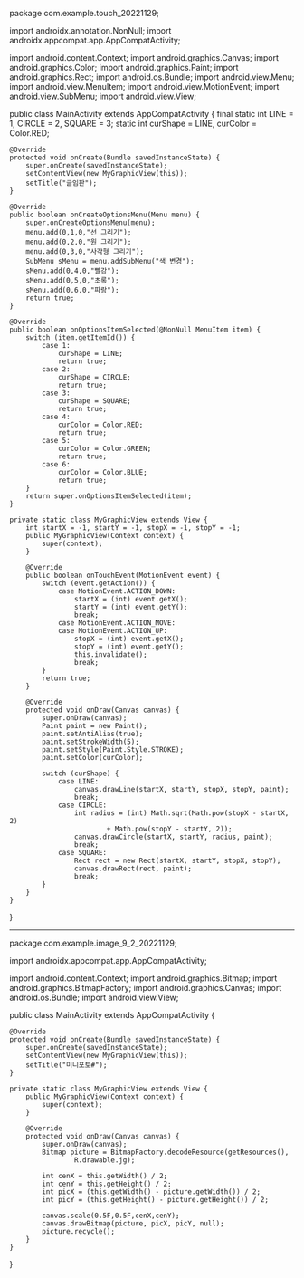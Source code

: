 package com.example.touch_20221129;

import androidx.annotation.NonNull;
import androidx.appcompat.app.AppCompatActivity;

import android.content.Context;
import android.graphics.Canvas;
import android.graphics.Color;
import android.graphics.Paint;
import android.graphics.Rect;
import android.os.Bundle;
import android.view.Menu;
import android.view.MenuItem;
import android.view.MotionEvent;
import android.view.SubMenu;
import android.view.View;

public class MainActivity extends AppCompatActivity {
    final static int LINE = 1, CIRCLE = 2, SQUARE = 3;
    static int curShape = LINE, curColor = Color.RED;

    @Override
    protected void onCreate(Bundle savedInstanceState) {
        super.onCreate(savedInstanceState);
        setContentView(new MyGraphicView(this));
        setTitle("글임판");
    }

    @Override
    public boolean onCreateOptionsMenu(Menu menu) {
        super.onCreateOptionsMenu(menu);
        menu.add(0,1,0,"선 그리기");
        menu.add(0,2,0,"원 그리기");
        menu.add(0,3,0,"사각형 그리기");
        SubMenu sMenu = menu.addSubMenu("색 변경");
        sMenu.add(0,4,0,"빨강");
        sMenu.add(0,5,0,"초록");
        sMenu.add(0,6,0,"파랑");
        return true;
    }

    @Override
    public boolean onOptionsItemSelected(@NonNull MenuItem item) {
        switch (item.getItemId()) {
            case 1:
                curShape = LINE;
                return true;
            case 2:
                curShape = CIRCLE;
                return true;
            case 3:
                curShape = SQUARE;
                return true;
            case 4:
                curColor = Color.RED;
                return true;
            case 5:
                curColor = Color.GREEN;
                return true;
            case 6:
                curColor = Color.BLUE;
                return true;
        }
        return super.onOptionsItemSelected(item);
    }

    private static class MyGraphicView extends View {
        int startX = -1, startY = -1, stopX = -1, stopY = -1;
        public MyGraphicView(Context context) {
            super(context);
        }

        @Override
        public boolean onTouchEvent(MotionEvent event) {
            switch (event.getAction()) {
                case MotionEvent.ACTION_DOWN:
                    startX = (int) event.getX();
                    startY = (int) event.getY();
                    break;
                case MotionEvent.ACTION_MOVE:
                case MotionEvent.ACTION_UP:
                    stopX = (int) event.getX();
                    stopY = (int) event.getY();
                    this.invalidate();
                    break;
            }
            return true;
        }

        @Override
        protected void onDraw(Canvas canvas) {
            super.onDraw(canvas);
            Paint paint = new Paint();
            paint.setAntiAlias(true);
            paint.setStrokeWidth(5);
            paint.setStyle(Paint.Style.STROKE);
            paint.setColor(curColor);

            switch (curShape) {
                case LINE:
                    canvas.drawLine(startX, startY, stopX, stopY, paint);
                    break;
                case CIRCLE:
                    int radius = (int) Math.sqrt(Math.pow(stopX - startX, 2)
                            + Math.pow(stopY - startY, 2));
                    canvas.drawCircle(startX, startY, radius, paint);
                    break;
                case SQUARE:
                    Rect rect = new Rect(startX, startY, stopX, stopY);
                    canvas.drawRect(rect, paint);
                    break;
            }
        }
    }

}

-----

package com.example.image_9_2_20221129;

import androidx.appcompat.app.AppCompatActivity;

import android.content.Context;
import android.graphics.Bitmap;
import android.graphics.BitmapFactory;
import android.graphics.Canvas;
import android.os.Bundle;
import android.view.View;

public class MainActivity extends AppCompatActivity {

    @Override
    protected void onCreate(Bundle savedInstanceState) {
        super.onCreate(savedInstanceState);
        setContentView(new MyGraphicView(this));
        setTitle("미니포토#");
    }

    private static class MyGraphicView extends View {
        public MyGraphicView(Context context) {
            super(context);
        }

        @Override
        protected void onDraw(Canvas canvas) {
            super.onDraw(canvas);
            Bitmap picture = BitmapFactory.decodeResource(getResources(),
                    R.drawable.jg);

            int cenX = this.getWidth() / 2;
            int cenY = this.getHeight() / 2;
            int picX = (this.getWidth() - picture.getWidth()) / 2;
            int picY = (this.getHeight() - picture.getHeight()) / 2;

            canvas.scale(0.5F,0.5F,cenX,cenY);
            canvas.drawBitmap(picture, picX, picY, null);
            picture.recycle();
        }
    }
}
